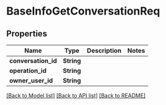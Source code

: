 # BaseInfoGetConversationReq

## Properties

Name | Type | Description | Notes
------------ | ------------- | ------------- | -------------
**conversation_id** | **String** |  | 
**operation_id** | **String** |  | 
**owner_user_id** | **String** |  | 

[[Back to Model list]](../README.md#documentation-for-models) [[Back to API list]](../README.md#documentation-for-api-endpoints) [[Back to README]](../README.md)


